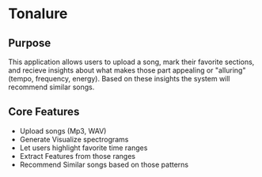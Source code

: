 # Tonalure

## Purpose
This application allows users to upload a song, mark their favorite sections, and recieve insights about what makes those part appealing or "alluring" (tempo, frequency, energy). Based on these insights the system will recommend similar songs.

## Core Features
- Upload songs (Mp3, WAV)
- Generate Visualize spectrograms
- Let users highlight favorite time ranges
- Extract Features from those ranges
- Recommend Similar songs based on those patterns